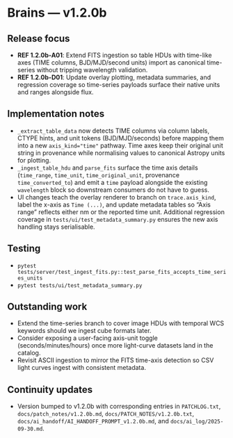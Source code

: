 # Brains — v1.2.0b

## Release focus
- **REF 1.2.0b-A01**: Extend FITS ingestion so table HDUs with time-like axes (TIME columns, BJD/MJD/second units) import as canonical time-series without tripping wavelength validation.
- **REF 1.2.0b-D01**: Update overlay plotting, metadata summaries, and regression coverage so time-series payloads surface their native units and ranges alongside flux.

## Implementation notes
- `_extract_table_data` now detects TIME columns via column labels, CTYPE hints, and unit tokens (BJD/MJD/seconds) before mapping them into a new `axis_kind="time"` pathway. Time axes keep their original unit string in provenance while normalising values to canonical Astropy units for plotting.
- `_ingest_table_hdu` and `parse_fits` surface the time axis details (`time_range`, `time_unit`, `time_original_unit`, provenance `time_converted_to`) and emit a `time` payload alongside the existing `wavelength` block so downstream consumers do not have to guess.
- UI changes teach the overlay renderer to branch on `trace.axis_kind`, label the x-axis as `Time (...)`, and update metadata tables so “Axis range” reflects either nm or the reported time unit. Additional regression coverage in `tests/ui/test_metadata_summary.py` ensures the new axis handling stays serialisable.

## Testing
- `pytest tests/server/test_ingest_fits.py::test_parse_fits_accepts_time_series_units`
- `pytest tests/ui/test_metadata_summary.py`

## Outstanding work
- Extend the time-series branch to cover image HDUs with temporal WCS keywords should we ingest cube formats later.
- Consider exposing a user-facing axis-unit toggle (seconds/minutes/hours) once more light-curve datasets land in the catalog.
- Revisit ASCII ingestion to mirror the FITS time-axis detection so CSV light curves ingest with consistent metadata.

## Continuity updates
- Version bumped to v1.2.0b with corresponding entries in `PATCHLOG.txt`, `docs/patch_notes/v1.2.0b.md`, `docs/PATCH_NOTES/v1.2.0b.txt`, `docs/ai_handoff/AI_HANDOFF_PROMPT_v1.2.0b.md`, and `docs/ai_log/2025-09-30.md`.
